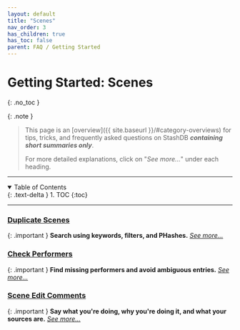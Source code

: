 ```yaml
---
layout: default
title: "Scenes"
nav_order: 3
has_children: true
has_toc: false
parent: FAQ / Getting Started
---
```


# Getting Started: Scenes
{: .no_toc }

{: .note }
>
> This page is an [overview]({{ site.baseurl }}/#category-overviews) for tips, tricks, and frequently asked questions on StashDB ***containing short summaries only***.
> 
> For more detailed explanations, click on "*See more...*" under each heading.

***

<details open markdown="block">
  <summary>
    Table of Contents
  </summary>
  {: .text-delta }
1. TOC
{:toc}
</details>

***

### [Duplicate Scenes](duplicate-scenes)

{: .important }
**Search using keywords, filters, and PHashes.** *[See more...](duplicate-scenes)*


### [Check Performers](check-performers)

{: .important }
**Find missing performers and avoid ambiguous entries.** *[See more...](check-performers)*


### [Scene Edit Comments](scene-edit-comments)

{: .important }
**Say what you're doing, why you're doing it, and what your sources are.** *[See more...](scene-edit-comments)*
